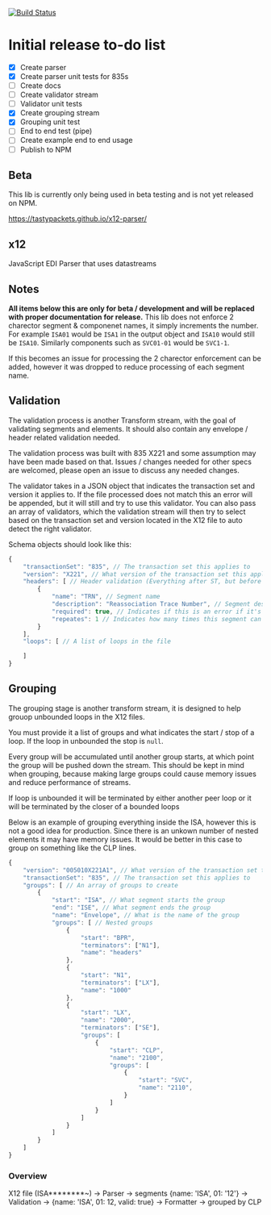 [![Build Status](https://travis-ci.org/tastypackets/x12-parser.svg?branch=master)](https://travis-ci.org/tastypackets/x12-parser)

# Initial release to-do list
- [x] Create parser
- [x] Create parser unit tests for 835s
- [ ] Create docs
- [ ] Create validator stream
- [ ] Validator unit tests
- [X] Create grouping stream
- [X] Grouping unit test
- [ ] End to end test (pipe)
- [ ] Create example end to end usage
- [ ] Publish to NPM

## Beta
This lib is currently only being used in beta testing and is not yet released on NPM.

https://tastypackets.github.io/x12-parser/

## x12
JavaScript EDI Parser that uses datastreams

## Notes
**All items below this are only for beta / development and will be replaced with proper documentation for release.**
This lib does not enforce 2 charector segment & componenet names, it simply increments the number. For example `ISA01` would be `ISA1` in the output object and `ISA10` would still be `ISA10`. Similarly components such as `SVC01-01` would be `SVC1-1`.

If this becomes an issue for processing the 2 charector enforcement can be added, however it was dropped to reduce processing of each segment name.

## Validation
The validation process is another Transform stream, with the goal of validating segments and elements. It should also contain any envelope / header related validation needed.

The validation process was built with 835 X221 and some assumption may have been made based on that. Issues / changes needed for other specs are welcomed, please open an issue to discuss any needed changes.

The validator takes in a JSON object that indicates the transaction set and version it applies to. If the file processed does not match this an error will be appended, but it will still and try to use this validator. You can also pass an array of validators, which the validation stream will then try to select based on the transaction set and version located in the X12 file to auto detect the right validator.

Schema objects should look like this:

```javascript
{
    "transactionSet": "835", // The transaction set this applies to
    "version": "X221", // What version of the transaction set this applies to
    "headers": [ // Header validation (Everything after ST, but before the first loop)
        {
            "name": "TRN", // Segment name
            "description": "Reassociation Trace Number", // Segment description (optional)
            "required": true, // Indicates if this is an error if it's passed
            "repeates": 1 // Indicates how many times this segment can repeat
        }
    ],
    "loops": [ // A list of loops in the file

    ]
}
```

## Grouping
The grouping stage is another transform stream, it is designed to help grouop unbounded loops in the X12 files.

You must provide it a list of groups and what indicates the start / stop of a loop. If the loop in unbounded the stop is `null`.

Every group will be accumulated until another group starts, at which point the group will be pushed down the stream. This should be kept in mind when grouping, because making large groups could cause memory issues and reduce performance of streams.

If loop is unbounded it will be terminated by either another peer loop or it will be terminated by the closer of a bounded loops

Below is an example of grouping everything inside the ISA, however this is not a good idea for production. Since there is an unkown number of nested elements it may have memory issues. It would be better in this case to group on something like the CLP lines.
```javascript
{
    "version": "005010X221A1", // What version of the transaction set this applies to
    "transactionSet": "835", // The transaction set this applies to
    "groups": [ // An array of groups to create
        {
            "start": "ISA", // What segment starts the group
            "end": "ISE", // What segment ends the group
            "name": "Envelope", // What is the name of the group
            "groups": [ // Nested groups
                {
                    "start": "BPR",
                    "terminators": ["N1"],
                    "name": "headers"
                },
                {
                    "start": "N1",
                    "terminators": ["LX"],
                    "name": "1000"
                },
                {
                    "start": "LX",
                    "name": "2000",
                    "terminators": ["SE"],
                    "groups": [
                        {
                            "start": "CLP",
                            "name": "2100",
                            "groups": [
                                {
                                    "start": "SVC",
                                    "name": "2110",
                                }
                            ]
                        }
                    ]
                }
            ]
        }
    ]
}
```

### Overview
X12 file (ISA********~) -> Parser -> segments {name: 'ISA', 01: '12'} -> Validation -> {name: 'ISA', 01: 12, valid: true} -> Formatter -> grouped by CLP
